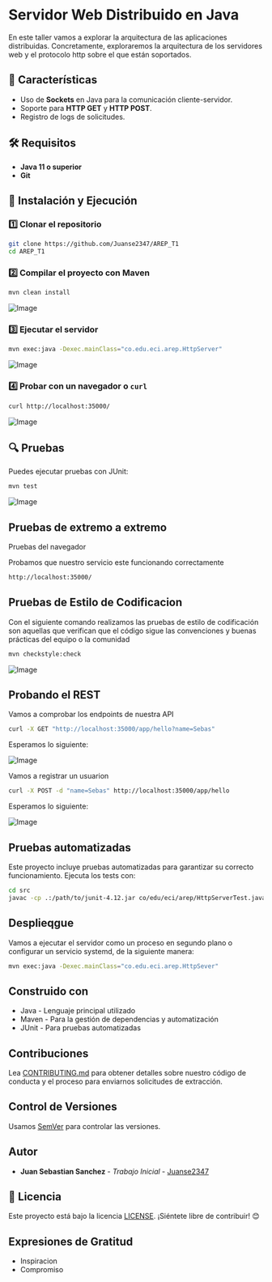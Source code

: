 # Servidor Web Distribuido en Java

En este taller vamos a explorar la arquitectura de las aplicaciones distribuidas. Concretamente, exploraremos la arquitectura de  los servidores web y el protocolo http sobre el que están soportados.

## 📌 Características
- Uso de **Sockets** en Java para la comunicación cliente-servidor.
- Soporte para **HTTP GET** y **HTTP POST**.
- Registro de logs de solicitudes.

## 🛠️ Requisitos
- **Java 11 o superior**
- **Git**

## 🚀 Instalación y Ejecución
### 1️⃣ Clonar el repositorio
```bash
git clone https://github.com/Juanse2347/AREP_T1
cd AREP_T1
```

### 2️⃣ Compilar el proyecto con Maven
```bash
mvn clean install
```

![Image](https://github.com/user-attachments/assets/7c0ff0fd-1c54-48ba-8dff-be8ea9682f7b)


### 3️⃣ Ejecutar el servidor
```bash
mvn exec:java -Dexec.mainClass="co.edu.eci.arep.HttpServer"
```

![Image](https://github.com/user-attachments/assets/18d51442-87b0-44c4-93b2-b85a90dd0a7e)


### 4️⃣ Probar con un navegador o `curl`
```bash
curl http://localhost:35000/
```

![Image](https://github.com/user-attachments/assets/1cfe8477-8de1-4dd7-961c-7f2fd3057542)


## 🔍 Pruebas

Puedes ejecutar pruebas con JUnit:
```bash
mvn test
```

![Image](https://github.com/user-attachments/assets/5a05d04f-05c6-48f2-9a22-636fec2176d1)

## Pruebas de extremo a extremo ##

Pruebas del navegador 

Probamos que nuestro servicio este funcionando correctamente

```bash
http://localhost:35000/
```

## Pruebas de Estilo de Codificacion ##

Con el siguiente comando realizamos las pruebas de estilo de codificación son aquellas que verifican que el código sigue las convenciones y buenas prácticas del equipo o la comunidad

```bash
mvn checkstyle:check
```

![Image](https://github.com/user-attachments/assets/6c5a4c16-9c71-463d-9629-59f5c976213a)

## Probando el REST ##

Vamos a comprobar los endpoints de nuestra API

```bash
curl -X GET "http://localhost:35000/app/hello?name=Sebas"
```

Esperamos lo siguiente:

![Image](https://github.com/user-attachments/assets/d39a131a-0c46-4156-8599-95d7d5fb59f5)

Vamos a registrar un usuarion

```bash
curl -X POST -d "name=Sebas" http://localhost:35000/app/hello
```

Esperamos lo siguiente:

![Image](https://github.com/user-attachments/assets/ccf6b67a-9e74-49e2-87aa-fb6dc66b472e)


## Pruebas automatizadas ##

Este proyecto incluye pruebas automatizadas para garantizar su correcto funcionamiento. Ejecuta los tests con:

```bash
cd src
javac -cp .:/path/to/junit-4.12.jar co/edu/eci/arep/HttpServerTest.java
```

## Desplieqgue ##

Vamos a ejecutar el servidor como un proceso en segundo plano o configurar un servicio systemd, de la siguiente manera:

```bash
mvn exec:java -Dexec.mainClass="co.edu.eci.arep.HttpSever"
```

## Construido con ## 

 - Java - Lenguaje principal utilizado
 - Maven - Para la gestión de dependencias y automatización
 - JUnit - Para pruebas automatizadas

## Contribuciones ##

Lea [CONTRIBUTING.md](https://gist.github.com/PurpleBooth/b24679402957c63ec426) para obtener detalles sobre nuestro código de conducta y el proceso para enviarnos solicitudes de extracción.

## Control de Versiones ##

Usamos [SemVer](http://semver.org/) para controlar las versiones.

## Autor ##

* **Juan Sebastian Sanchez** - *Trabajo Inicial* - [Juanse2347](https://github.com/Juanse2347)


## 📄 Licencia
Este proyecto está bajo la licencia [LICENSE](LICENSE). ¡Siéntete libre de contribuir! 😊


## Expresiones de Gratitud ##

- Inspiracion
- Compromiso

